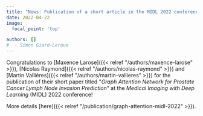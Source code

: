 ```yaml
---
title: "News: Publication of a short article in the MIDL 2022 conference"
date: 2022-04-22
image:
  focal_point: 'top'

authors: []
#  - Simon Giard-Leroux
---
```


Congratulations to [Maxence Larose]({{< relref "/authors/maxence-larose" >}}), 
[Nicolas Raymond]({{< relref "/authors/nicolas-raymond" >}}) and 
[Martin Vallières]({{< relref "/authors/martin-vallieres" >}}) for the publication of their short paper 
titled "*Graph Attention Network for Prostate Cancer Lymph Node Invasion Prediction*" at the 
*Medical Imaging with Deep Learning* (MIDL) 2022 conference!

More details [here]({{< relref "/publication/graph-attention-midl-2022" >}}).
